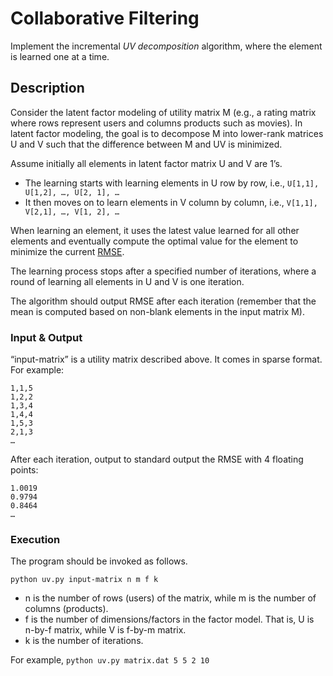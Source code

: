 # Collaborative Filtering

Implement the incremental *UV decomposition* algorithm, where the element is learned one at a time.

## Description

Consider the latent factor modeling of utility matrix M (e.g., a rating matrix where rows represent users and columns products such as movies). In latent factor modeling, the goal is to decompose M into lower-rank matrices U and V such that the difference between M and UV is minimized.

Assume initially all elements in latent factor matrix U and V are 1’s.

- The learning starts with learning elements in U row by row, i.e., `U[1,1], U[1,2], …, U[2, 1], …`
- It then moves on to learn elements in V column by column, i.e., `V[1,1], V[2,1], …, V[1, 2], …`

When learning an element, it uses the latest value learned for all other elements and eventually compute the optimal value for the element to minimize the current [RMSE](https://en.wikipedia.org/wiki/Root-mean-square_deviation).

The learning process stops after a specified number of iterations, where a round of learning all elements in U and V is one iteration.

The algorithm should output RMSE after each iteration (remember that the mean is computed based on non-blank elements in the input matrix M).

### Input & Output

“input-matrix” is a utility matrix described above. It comes in sparse format. For example:
```
1,1,5
1,2,2
1,3,4
1,4,4
1,5,3
2,1,3
…
```

After each iteration, output to standard output the RMSE with 4 floating points:
```
1.0019
0.9794
0.8464
…
```

### Execution

The program should be invoked as follows.
```
python uv.py input-matrix n m f k
```

- n is the number of rows (users) of the matrix, while m is the number of columns (products).
- f is the number of dimensions/factors in the factor model. That is, U is n-by-f matrix, while V is f-by-m matrix.
- k is the number of iterations.

For example, `python uv.py matrix.dat 5 5 2 10`
